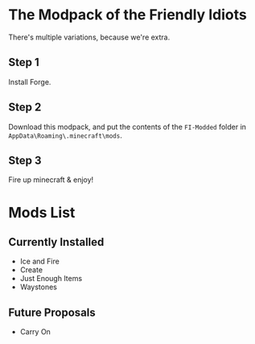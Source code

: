 # The Modpack of the Friendly Idiots

There's multiple variations, because we're extra.

## Step 1
Install Forge.

## Step 2
Download this modpack, and put the contents of the `FI-Modded` folder in `AppData\Roaming\.minecraft\mods`.

## Step 3
Fire up minecraft & enjoy!

# Mods List

## Currently Installed
- Ice and Fire
- Create
- Just Enough Items
- Waystones

## Future Proposals
- Carry On
